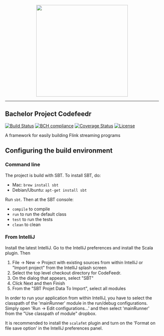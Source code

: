 <p align="center"><img src="https://i.imgur.com/A2kv4Wy.png" width="300px"/></p>

- - - -

Bachelor Project Codefeedr
--------------------------

[![Build Status](https://travis-ci.org/joskuijpers/bep_codefeedr.svg?branch=master)](https://travis-ci.org/joskuijpers/bep_codefeedr)
[![BCH compliance](https://bettercodehub.com/edge/badge/joskuijpers/bep_codefeedr?branch=master)](https://bettercodehub.com/)
[![Coverage Status](https://coveralls.io/repos/github/joskuijpers/bep_codefeedr/badge.svg?branch=master)](https://coveralls.io/github/joskuijpers/bep_codefeedr?branch=master)
[![License](https://img.shields.io/badge/License-Apache%202.0-blue.svg)](https://opensource.org/licenses/Apache-2.0)

A framework for easily building Flink streaming programs

## Configuring the build environment

### Command line

The project is build with SBT. To install SBT, do:

* Mac: `brew install sbt`
* Debian/Ubuntu: `apt-get install sbt`

Run `sbt`. Then at the SBT console:

- `compile` to compile
- `run` to run the default class
- `test` to run the tests
- `clean` to clean

### From IntelliJ

Install the latest IntelliJ. Go to the IntelliJ preferences and install the
Scala plugin. Then

1. File -> New -> Project with existing sources from within IntelliJ or "Import project" from the
IntelliJ splash screen
2. Select the top level checkout directory for CodeFeedr.
3. On the dialog that appears, select "SBT"
4. Click Next and then Finish
5. From the "SBT Projet Data To Import", select all modules

In order to run your application from within IntelliJ, you have to select the classpath of the
'mainRunner' module in  the run/debug configurations. Simply open 'Run -> Edit configurations...'
and then select 'mainRunner' from the "Use  classpath of module" dropbox.

It is recommended to install the `scalafmt` plugin and turn on the 'Format on file save option' in the
IntelliJ preferences panel.
